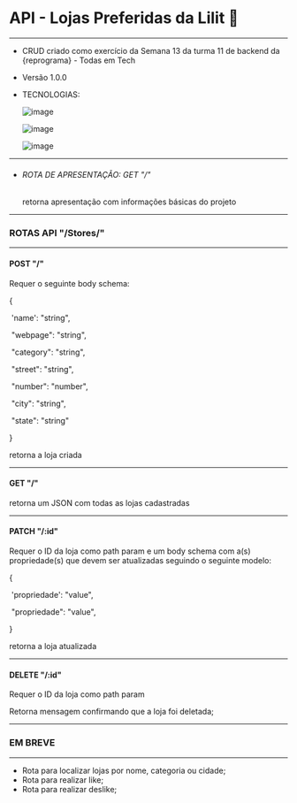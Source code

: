# API - Lojas Preferidas da Lilit :minidisc:

------

- CRUD criado como exercício da Semana 13 da turma 11 de backend da {reprograma} - Todas em Tech

- Versão 1.0.0

- TECNOLOGIAS: 

  ![image](https://img.shields.io/badge/Node.js-43853D?style=for-the-badge&logo=node.js&logoColor=white)

  ![image](https://img.shields.io/badge/Express.js-404D59?style=for-the-badge)

  ![image](https://img.shields.io/badge/MongoDB-4EA94B?style=for-the-badge&logo=mongodb&logoColor=white)

------

- ###### ROTA DE APRESENTAÇÃO: GET "/"

  retorna apresentação com informações básicas do projeto

------

### ROTAS API "/Stores/"

------

#### POST "/" 

Requer o seguinte body schema:

 {

​	'name': "string",

​	"webpage": "string",

​	"category": "string",

​	"street": "string",

​	"number": "number",

​	"city": "string",

​	"state": "string"

}

retorna a loja criada

------

#### GET "/" 

retorna um JSON com todas as lojas cadastradas

------

#### PATCH "/:id"

Requer o ID da loja como path param e um body schema com a(s) propriedade(s) que devem ser atualizadas seguindo o seguinte modelo:

 {

​	'propriedade': "value",

​	"propriedade": "value",

}

retorna a loja atualizada

------

#### DELETE "/:id"

Requer o ID da loja como path param

Retorna mensagem confirmando que a loja foi deletada;

------

### EM BREVE

------

- Rota para localizar lojas por nome, categoria ou cidade;
- Rota para realizar like;
- Rota para realizar deslike;